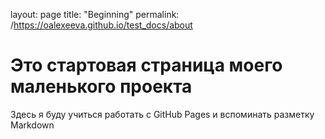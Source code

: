layout: page
title: "Beginning"
permalink: /https://oalexeeva.github.io/test_docs/about

# Это стартовая страница моего маленького проекта

Здесь я буду учиться работать с GitHub Pages и вспоминать разметку Markdown 
